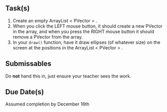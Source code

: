 Task(s)
-------
1. Create an empty ArrayList < PVector > .
2. When you click the LEFT mouse button, it should create a new PVector in the array, and when you press the RIGHT mouse button it should remove a PVector from the array.
3. In your ```draw()``` function, have it draw ellipses (of whatever size) on the screen at the positions in the ArrayList < PVector > . 

Submissables
------------
Do **not** hand this in, just ensure your teacher sees the work.

Due Date(s)
----------
Assumed completion by December 16th
